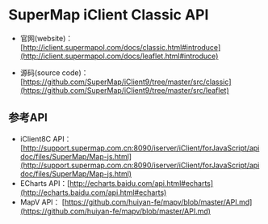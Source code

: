 # SuperMap iClient Classic API

*   官网(website)：[http://iclient.supermapol.com/docs/classic.html#introduce](http://iclient.supermapol.com/docs/leaflet.html#introduce)

*   源码(source code)：[https://github.com/SuperMap/iClient9/tree/master/src/classic](https://github.com/SuperMap/iClient9/tree/master/src/leaflet)

## 参考API

*   iClient8C API：[http://support.supermap.com.cn:8090/iserver/iClient/forJavaScript/apidoc/files/SuperMap/Map-js.html](http://support.supermap.com.cn:8090/iserver/iClient/forJavaScript/apidoc/files/SuperMap/Map-js.html)
*   ECharts API：[http://echarts.baidu.com/api.html#echarts](http://echarts.baidu.com/api.html#echarts)
*   MapV API：   [https://github.com/huiyan-fe/mapv/blob/master/API.md](https://github.com/huiyan-fe/mapv/blob/master/API.md)
